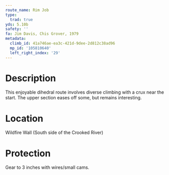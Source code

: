 ```yaml
---
route_name: Rim Job
type:
  trad: true
yds: 5.10b
safety: ''
fa: Jim Davis, Chis Grover, 1979
metadata:
  climb_id: 41a746ae-ea3c-421d-9dee-2d812c38ad96
  mp_id: '105810640'
  left_right_index: '29'
---
```

# Description
This enjoyable dihedral route involves diverse climbing with a crux near the start.  The upper section eases off some, but remains interesting.

# Location
Wildfire Wall (South side of the Crooked River)

# Protection
Gear to 3 inches with wires/small cams.
